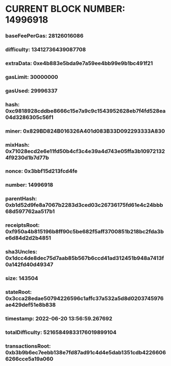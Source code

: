 # CURRENT BLOCK NUMBER: 14996918

### baseFeePerGas: 28126016086
### difficulty: 13412736439087708
### extraData: 0xe4b883e5bda9e7a59ee4bb99e9b1bc491f21
### gasLimit: 30000000
### gasUsed: 29996337
### hash: 0xc9818928cddbe8666c15e7a9c9c1543952628eb7f4fd528ea04d3286305c56f1
### miner: 0x829BD824B016326A401d083B33D092293333A830
### mixHash: 0x71028ecd2e6e11fd50b4cf3c4e39a4d743e05ffa3b109721324f9230d1b7d77b
### nonce: 0x3bbf15d213fcd4fe
### number: 14996918
### parentHash: 0xb1d52d9fe8a7067b2283d3ced03c26736175fd61e4c24bbb68d597762aa517b1
### receiptsRoot: 0xf950a4b815196b8ff90c5be682f5aff3700851b218bc2fda3be6d84d2d2b4851
### sha3Uncles: 0x1dcc4de8dec75d7aab85b567b6ccd41ad312451b948a7413f0a142fd40d49347
### size: 143504
### stateRoot: 0x3cca28edae50794226596c1affc37a532a5d8d0203745976ae429def51e8b838
### timestamp: 2022-06-20 13:56:59.267692
### totalDifficulty: 52165849833176019899104
### transactionsRoot: 0xb3b9b6ec7eebb138e7fd87ad91c4d4e5dab1351cdb42266066266cce5a19a060
